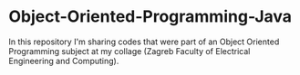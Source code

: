 # Object-Oriented-Programming-Java
In this repository I'm sharing codes that were part of an Object Oriented Programming subject at my collage (Zagreb Faculty of Electrical Engineering and Computing).
